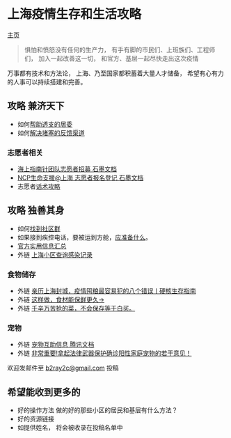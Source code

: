 # 上海疫情生存和生活攻略
[主页](https://raynardj.github.io/cv19survive/)
> 惧怕和愤怒没有任何的生产力， 有手有脚的市民们、上班族们、工程师们， 加入一起改善这一切， 和官方、基层一起尽快走出这次疫情

万事都有技术和方法论， 上海、乃至国家都积蓄着大量人才储备， 希望有心有力的人事可以持续搭建和完善。

## 攻略 兼济天下
* 如何[帮助透支的居委](https://raynardj.github.io/cv19survive/juwei_help.html)
* 如何[解决堵塞的反馈渠道](https://raynardj.github.io/cv19survive/communication.html)

### 志愿者相关
* [海上指南针团队志愿者招募 石墨文档](https://shimo.im/forms/1lq7M5VXoDSdGXAe/fill)
* [NCP生命支援@上海 志愿者报名登记 石墨文档](https://shimo.im/forms/rfKgVwB8wugIaHIL/fill)
* 志愿者[话术攻略](https://raynardj.github.io/cv19survive/script.html)

## 攻略 独善其身
* 如何[找到社区群](https://raynardj.github.io/cv19survive/find_group.html)
* 如果接到疾控电话，要被运到方舱，[应准备什么](https://raynardj.github.io/cv19survive/fangcang_prepare.html)。
* [官方实用信息汇总](https://raynardj.github.io/cv19survive/gov_help.html)
* 外链 [上海小区查询感染记录](https://chenfan.info)

### 食物储存
* 外链 [亲历上海封城，疫情囤粮最容易犯的八个错误丨硬核生存指南](https://mp.weixin.qq.com/s/edpWjq_CZoNa94op-z4HAA)
* 外链 [这样做，食材能保鲜更久→](https://mp.weixin.qq.com/s/9GN5QYoe58iurebPZZR6LQ)
* 外链 [千辛万苦抢的菜，不会保存等于白买。](https://mp.weixin.qq.com/s/MUXiscHqxTni_2sNQQv4jQ)

### 宠物
* 外链 [宠物互助信息 腾讯文档](https://docs.qq.com/sheet/DRUJiRHhBR0FhbmdN?tab=BB08J2&scode=)
* 外链 [非常重要!拿起法律武器保护确诊阳性家庭宠物的若干意见！](https://mp.weixin.qq.com/s/M-erDwsL0PT93z3RMk6iJw)

欢迎发邮件至 b2ray2c@gmail.com 投稿
## 希望能收到更多的
* 好的操作方法 做的好的那些小区的居民和基层有什么方法？
* 好的资源链接
* 如提供姓名， 将会被收录在投稿名单中 
